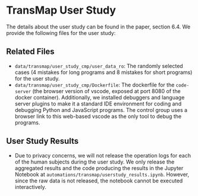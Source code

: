 # TransMap User Study

The details about the user study can be found in the paper, section 6.4. We provide the following files for the user study:

## Related Files    

- `data/transmap/user_study_cmp/user_data_ro`: The randomly selected cases (4 mistakes for long programs and 8 mistakes for short programs) for the user study.
- `data/transmap/user_study_cmp/Dockerfile`: The dockerfile for the `code-server` (the browser version of vscode, exposed at port 8080 of the docker container). Additionally, we installed debuggers and language server plugins to make it a standard IDE environment for coding and debugging Python and JavaScript programs. The control group uses a browser link to this web-based vscode as the only tool to debug the programs.

## User Study Results

- Due to privacy concerns, we will not release the operation logs for each of the human subjects during the user study. We only release the aggregated results and the code producing the results in the Jupyter Notebook at `automations/transmap/userstudy_results.ipynb`. However, since the raw data is not released, the notebook cannot be executed interactively.